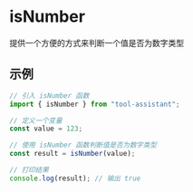 # isNumber

提供一个方便的方式来判断一个值是否为数字类型

## 示例

```javascript
// 引入 isNumber 函数
import { isNumber } from "tool-assistant";

// 定义一个变量
const value = 123;

// 使用 isNumber 函数判断值是否为数字类型
const result = isNumber(value);

// 打印结果
console.log(result); // 输出 true
```
